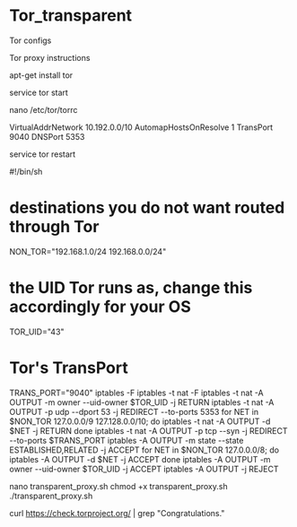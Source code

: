 # Tor_transparent
Tor configs



Tor proxy instructions


apt-get install tor



service tor start

nano /etc/tor/torrc

VirtualAddrNetwork 10.192.0.0/10
AutomapHostsOnResolve 1
TransPort 9040
DNSPort 5353


service tor restart


#!/bin/sh
# destinations you do not want routed through Tor
NON_TOR="192.168.1.0/24 192.168.0.0/24"
# the UID Tor runs as, change this accordingly for your OS
TOR_UID="43"
# Tor's TransPort
TRANS_PORT="9040"
iptables -F
iptables -t nat -F
iptables -t nat -A OUTPUT -m owner --uid-owner $TOR_UID -j RETURN
iptables -t nat -A OUTPUT -p udp --dport 53 -j REDIRECT --to-ports 5353
for NET in $NON_TOR 127.0.0.0/9 127.128.0.0/10; do
 iptables -t nat -A OUTPUT -d $NET -j RETURN
done
iptables -t nat -A OUTPUT -p tcp --syn -j REDIRECT --to-ports $TRANS_PORT
iptables -A OUTPUT -m state --state ESTABLISHED,RELATED -j ACCEPT
for NET in $NON_TOR 127.0.0.0/8; do
 iptables -A OUTPUT -d $NET -j ACCEPT
done
iptables -A OUTPUT -m owner --uid-owner $TOR_UID -j ACCEPT
iptables -A OUTPUT -j REJECT

nano transparent_proxy.sh
chmod +x transparent_proxy.sh
./transparent_proxy.sh

curl https://check.torproject.org/ | grep "Congratulations."

